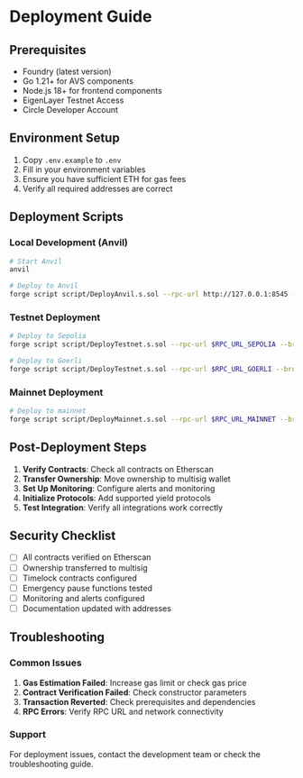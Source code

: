 # Deployment Guide

## Prerequisites

- Foundry (latest version)
- Go 1.21+ for AVS components
- Node.js 18+ for frontend components
- EigenLayer Testnet Access
- Circle Developer Account

## Environment Setup

1. Copy `.env.example` to `.env`
2. Fill in your environment variables
3. Ensure you have sufficient ETH for gas fees
4. Verify all required addresses are correct

## Deployment Scripts

### Local Development (Anvil)

```bash
# Start Anvil
anvil

# Deploy to Anvil
forge script script/DeployAnvil.s.sol --rpc-url http://127.0.0.1:8545 --broadcast
```

### Testnet Deployment

```bash
# Deploy to Sepolia
forge script script/DeployTestnet.s.sol --rpc-url $RPC_URL_SEPOLIA --broadcast --verify

# Deploy to Goerli
forge script script/DeployTestnet.s.sol --rpc-url $RPC_URL_GOERLI --broadcast --verify
```

### Mainnet Deployment

```bash
# Deploy to mainnet
forge script script/DeployMainnet.s.sol --rpc-url $RPC_URL_MAINNET --broadcast --verify
```

## Post-Deployment Steps

1. **Verify Contracts**: Check all contracts on Etherscan
2. **Transfer Ownership**: Move ownership to multisig wallet
3. **Set Up Monitoring**: Configure alerts and monitoring
4. **Initialize Protocols**: Add supported yield protocols
5. **Test Integration**: Verify all integrations work correctly

## Security Checklist

- [ ] All contracts verified on Etherscan
- [ ] Ownership transferred to multisig
- [ ] Timelock contracts configured
- [ ] Emergency pause functions tested
- [ ] Monitoring and alerts configured
- [ ] Documentation updated with addresses

## Troubleshooting

### Common Issues

1. **Gas Estimation Failed**: Increase gas limit or check gas price
2. **Contract Verification Failed**: Check constructor parameters
3. **Transaction Reverted**: Check prerequisites and dependencies
4. **RPC Errors**: Verify RPC URL and network connectivity

### Support

For deployment issues, contact the development team or check the troubleshooting guide.

